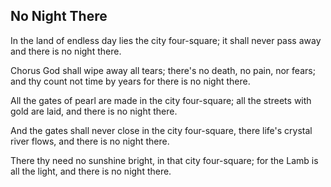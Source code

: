 ## No Night There

In the land of endless day
lies the city four-square;
it shall never pass away
and there is no night there.

Chorus
God shall wipe away all tears;
there's no death, no pain, nor fears;
and thy count not time by years
for there is no night there.

All the gates of pearl are made
in the city four-square;
all the streets with gold are laid,
and there is no night there.

And the gates shall never close
in the city four-square,
there life's crystal river flows,
and there is no night there. 

There thy need no sunshine bright,
in that city four-square;
for the Lamb is all the light,
and there is no night there.